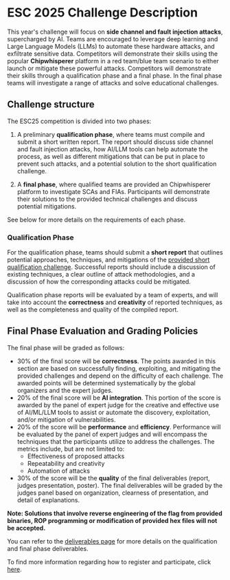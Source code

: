 ESC 2025 Challenge Description
==============================

This year's challenge will focus on **side channel and fault injection attacks**, supercharged by AI. Teams are encouraged to leverage deep learning and Large Language Models (LLMs) to automate these hardware attacks, and exfiltrate sensitive data. Competitors will demonstrate their skills using the popular **Chipwhisperer** platform in a red team/blue team scenario to either launch or mitigate these powerful attacks. Competitors will demonstrate their skills through a qualification phase and a final phase. In the final phase teams will investigate a range of attacks and solve educational challenges.

## Challenge structure

The ESC25 competition is divided into two phases:

1. A preliminary **qualification phase**, where teams must compile and submit a short written report. The report should discuss side channel and fault injection attacks, how AI/LLM tools can help automate the process, as well as different mitigations that can be put in place to prevent such attacks, and a potential solution to the short qualification challenge. 


2. A **final phase**, where qualified teams are provided an Chipwhisperer platform to investigate SCAs and FIAs. Participants will demonstrate their solutions to the provided technical challenges and discuss potential mitigations.

See below for more details on the requirements of each phase.


### Qualification Phase

For the qualification phase, teams should submit a **short report** that outlines potential approaches, techniques, and mitigations of the [provided short qualification challenge](https://github.com/TrustworthyComputing/csaw_esc_2025/tree/main/challenges/qualification). Successful reports should include a discussion of existing techniques, a clear outline of attack methodologies, and a discussion of how the corresponding attacks could be mitigated.

Qualification phase reports will be evaluated by a team of experts, and will take into account the **correctness** and **creativity** of reported techniques, as well as the completeness and quality of the compiled report.

## Final Phase Evaluation and Grading Policies

The final phase will be graded as follows:
- 30% of the final score will be **correctness**. The points awarded in this section are based on successfully finding, exploiting, and  mitigating the provided challenges and depend on the difficulty of each challenge. The awarded points will be determined systematically by the global organizers and the expert judges.
- 20% of the final score will be **AI integration**. This portion of the score is awarded by the panel of expert judge for the creative and effective use of AI/ML/LLM tools to assist or automate the discovery, exploitation, and/or mitigation of vulnerabilities.
- 20% of the score will be **performance** and **efficiency**. Performance will be evaluated by the panel of expert judges and will encompass the techniques that the participants utilize to address the challenges. The metrics include, but are not limited to:
    - Effectiveness of proposed attacks
    - Repeatability and creativity
    - Automation of attacks
- 30% of the score will be the **quality** of the final deliverables (report, judges presentation, poster). The final deliverables will be graded by the judges panel based on organization, clearness of presentation, and detail of explanations.

**Note:
Solutions that involve reverse engineering of the flag from provided binaries, ROP programming or modification of provided hex files will not be accepted.**


You can refer to the [deliverables page](deliverables.md) for more details on the qualification and final phase deliverables.
<!-- , and the [Final Phase page](Final_Phase.md) for details about how to get started with this year's challenges. -->

To find more information regarding how to register and participate, click [here](logistics.md).


